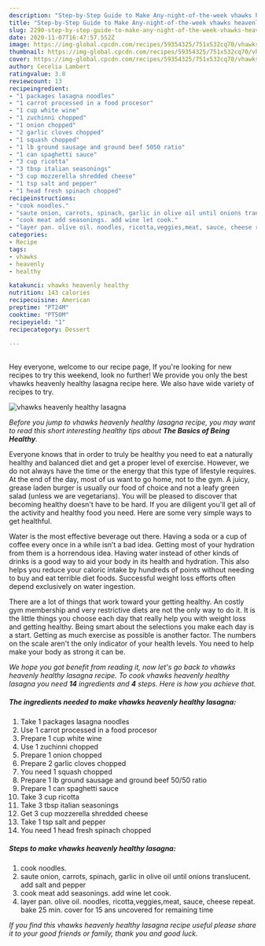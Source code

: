 ```yaml
---
description: "Step-by-Step Guide to Make Any-night-of-the-week vhawks heavenly healthy lasagna"
title: "Step-by-Step Guide to Make Any-night-of-the-week vhawks heavenly healthy lasagna"
slug: 2290-step-by-step-guide-to-make-any-night-of-the-week-vhawks-heavenly-healthy-lasagna
date: 2020-11-07T16:47:57.552Z
image: https://img-global.cpcdn.com/recipes/59354325/751x532cq70/vhawks-heavenly-healthy-lasagna-recipe-main-photo.jpg
thumbnail: https://img-global.cpcdn.com/recipes/59354325/751x532cq70/vhawks-heavenly-healthy-lasagna-recipe-main-photo.jpg
cover: https://img-global.cpcdn.com/recipes/59354325/751x532cq70/vhawks-heavenly-healthy-lasagna-recipe-main-photo.jpg
author: Cecelia Lambert
ratingvalue: 3.8
reviewcount: 13
recipeingredient:
- "1 packages lasagna noodles"
- "1 carrot processed in a food procesor"
- "1 cup white wine"
- "1 zuchinni chopped"
- "1 onion chopped"
- "2 garlic cloves chopped"
- "1 squash chopped"
- "1 lb ground sausage and ground beef 5050 ratio"
- "1 can spaghetti sauce"
- "3 cup ricotta"
- "3 tbsp italian seasonings"
- "3 cup mozzerella shredded cheese"
- "1 tsp salt and pepper"
- "1 head fresh spinach chopped"
recipeinstructions:
- "cook noodles."
- "saute onion, carrots, spinach, garlic in olive oil until onions translucent. add salt and pepper"
- "cook meat add seasonings. add wine let cook."
- "layer pan. olive oil. noodles, ricotta,veggies,meat, sauce, cheese repeat. bake 25 min. cover for 15 ans uncovered for remaining time"
categories:
- Recipe
tags:
- vhawks
- heavenly
- healthy

katakunci: vhawks heavenly healthy 
nutrition: 143 calories
recipecuisine: American
preptime: "PT24M"
cooktime: "PT50M"
recipeyield: "1"
recipecategory: Dessert

---
```

<br>
Hey everyone, welcome to our recipe page, If you're looking for new recipes to try this weekend, look no further! We provide you only the best vhawks heavenly healthy lasagna recipe here. We also have wide variety of recipes to try.
<br>


![vhawks heavenly healthy lasagna](https://img-global.cpcdn.com/recipes/59354325/751x532cq70/vhawks-heavenly-healthy-lasagna-recipe-main-photo.jpg)

<i>Before you jump to vhawks heavenly healthy lasagna recipe, you may want to read this short interesting healthy tips about <strong>The Basics of Being Healthy</strong>.</i>

Everyone knows that in order to truly be healthy you need to eat a naturally healthy and balanced diet and get a proper level of exercise. However, we do not always have the time or the energy that this type of lifestyle requires. At the end of the day, most of us want to go home, not to the gym. A juicy, grease laden burger is usually our food of choice and not a leafy green salad (unless we are vegetarians). You will be pleased to discover that becoming healthy doesn't have to be hard. If you are diligent you'll get all of the activity and healthy food you need. Here are some very simple ways to get healthful.

Water is the most effective beverage out there. Having a soda or a cup of coffee every once in a while isn’t a bad idea. Getting most of your hydration from them is a horrendous idea. Having water instead of other kinds of drinks is a good way to aid your body in its health and hydration. This also helps you reduce your caloric intake by hundreds of points without needing to buy and eat terrible diet foods. Successful weight loss efforts often depend exclusively on water ingestion.

There are a lot of things that work toward your getting healthy. An costly gym membership and very restrictive diets are not the only way to do it. It is the little things you choose each day that really help you with weight loss and getting healthy. Being smart about the selections you make each day is a start. Getting as much exercise as possible is another factor. The numbers on the scale aren't the only indicator of your health levels. You need to help make your body as strong it can be. 


<i>We hope you got benefit from reading it, now let's go back to vhawks heavenly healthy lasagna recipe. To cook vhawks heavenly healthy lasagna you need <strong>14</strong> ingredients and <strong>4</strong> steps. Here is how you achieve that.
</i>

##### The ingredients needed to make vhawks heavenly healthy lasagna:

1. Take 1 packages lasagna noodles
1. Use 1 carrot processed in a food procesor
1. Prepare 1 cup white wine
1. Use 1 zuchinni chopped
1. Prepare 1 onion chopped
1. Prepare 2 garlic cloves chopped
1. You need 1 squash chopped
1. Prepare 1 lb ground sausage and ground beef 50/50 ratio
1. Prepare 1 can spaghetti sauce
1. Take 3 cup ricotta
1. Take 3 tbsp italian seasonings
1. Get 3 cup mozzerella shredded cheese
1. Take 1 tsp salt and pepper
1. You need 1 head fresh spinach chopped


##### Steps to make vhawks heavenly healthy lasagna:

1. cook noodles.
1. saute onion, carrots, spinach, garlic in olive oil until onions translucent. add salt and pepper
1. cook meat add seasonings. add wine let cook.
1. layer pan. olive oil. noodles, ricotta,veggies,meat, sauce, cheese repeat. bake 25 min. cover for 15 ans uncovered for remaining time


<i>If you find this vhawks heavenly healthy lasagna recipe useful please share it to your good friends or family, thank you and good luck.</i>
